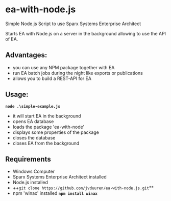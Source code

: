 # ea-with-node.js
Simple Node.js Script to use Sparx Systems Enterprise Architect

Starts EA with Node.js on a server in the background allowing to use the API of EA.

## Advantages:
- you can use any NPM package together with EA
- run EA batch jobs during the night like exports or publications
- allows you to build a REST-API for EA

## Usage:
**`node .\simple-example.js`**

- it will start EA in the background
- opens EA database
- loads the package 'ea-with-node'
- displays some properties of the package
- closes the database
- closes EA from the background

## Requirements
- Windows Computer
- Sparx Systems Enterprise Architect installed
- Node.js installed
- ++`git clone https://github.com/jvduuren/ea-with-node.js.git`**
- npm 'winax' installed 
  **`npm install winax`**


